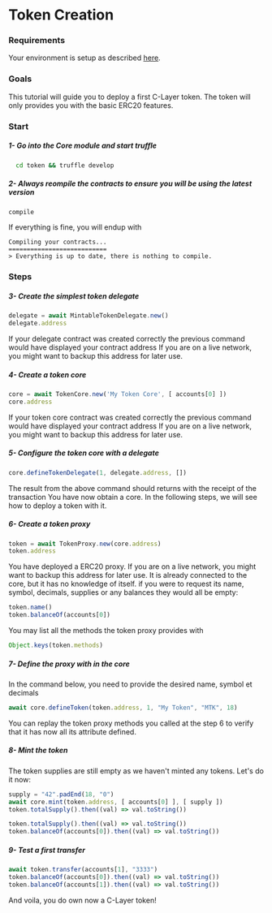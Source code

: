 
# Token Creation

### Requirements

Your environment is setup as described [here](./Tutorials.md#requirements).

### Goals

This tutorial will guide you to deploy a first C-Layer token.
The token will only provides you with the basic ERC20 features.

### Start

##### 1- Go into the Core module and start truffle
```bash
  cd token && truffle develop
```

##### 2- Always reompile the contracts to ensure you will be using the latest version
```javascript
compile
```

If everything is fine, you will endup with
```
Compiling your contracts...
===========================
> Everything is up to date, there is nothing to compile.
```

### Steps

##### 3- Create the simplest token delegate
```javascript
delegate = await MintableTokenDelegate.new()
delegate.address
```

If your delegate contract was created correctly the previous command would have displayed your contract address
If you are on a live network, you might want to backup this address for later use.

##### 4- Create a token core
```javascript
core = await TokenCore.new('My Token Core', [ accounts[0] ])
core.address
```

If your token core contract was created correctly the previous command would have displayed your contract address
If you are on a live network, you might want to backup this address for later use.

##### 5- Configure the token core with a delegate
```javascript
core.defineTokenDelegate(1, delegate.address, [])
```

The result from the above command should returns with the receipt of the transaction
You have now obtain a core. In the following steps, we will see how to deploy a token with it.

##### 6- Create a token proxy
```javascript
token = await TokenProxy.new(core.address)
token.address
```

You have deployed a ERC20 proxy.
If you are on a live network, you might want to backup this address for later use.
It is already connected to the core, but it has no knowledge of itself.
if you were to request its name, symbol, decimals, supplies or any balances they would all be empty:
```javascript
token.name()
token.balanceOf(accounts[0])
```

You may list all the methods the token proxy provides with 
```javascript
Object.keys(token.methods)
```

##### 7- Define the proxy with in the core

In the command below, you need to provide the desired name, symbol et decimals
``` javascript
await core.defineToken(token.address, 1, "My Token", "MTK", 18)
```

You can replay the token proxy methods you called at the step 6 to verify that it has now all its attribute defined.

##### 8- Mint the token
The token supplies are still empty as we haven't minted any tokens.
Let's do it now:
``` javascript
supply = "42".padEnd(18, "0")
await core.mint(token.address, [ accounts[0] ], [ supply ])
token.totalSupply().then((val) => val.toString())
```

``` javascript
token.totalSupply().then((val) => val.toString())
token.balanceOf(accounts[0]).then((val) => val.toString())
```

##### 9- Test a first transfer

``` javascript
await token.transfer(accounts[1], "3333")
token.balanceOf(accounts[0]).then((val) => val.toString())
token.balanceOf(accounts[1]).then((val) => val.toString())
```

And voila, you do own now a C-Layer token!

